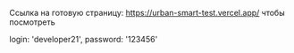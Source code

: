 Ссылка на готовую страницу:
https://urban-smart-test.vercel.app/
чтобы посмотреть

login: 'developer21',
password: '123456'
